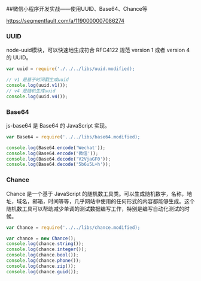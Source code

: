 ##微信小程序开发实战——使用UUID、Base64、Chance等

https://segmentfault.com/a/1190000007086274


### UUID
node-uuid模块，可以快速地生成符合 RFC4122 规范 version 1 或者 version 4 的 UUID。
```javascript
var uuid = require('./../../libs/uuid.modified);

// v1 是基于时间戳生成uuid
console.log(uuid.v1());
// v4 是随机生成uuid
console.log(uuid.v4());
```

### Base64
js-base64 是 Base64 的 JavaScript 实现。
```javascript
var Base64 = require('../../libs/base64.modified);

console.log(Base64.encode('Wechat'));
console.log(Base64.encode('微信'));
console.log(Base64.decode('V2VjaGF0'));
console.log(Base64.decode('5b6u5L+h'));
```

### Chance
Chance 是一个基于 JavaScript 的随机数工具类。可以生成随机数字，名称，地址，域名，邮箱，时间等等，几乎网站中使用的任何形式的内容都能够生成。这个随机数工具可以帮助减少单调的测试数据编写工作，特别是编写自动化测试的时候。

```javascript
var Chance = require('../../libs/chance.modified);

var chance = new Chance();
console.log(chance.string());
console.log(chance.integer());
console.log(chance.bool());
console.log(chance.phone());
console.log(chance.zip());
console.log(chance.guid());
```


